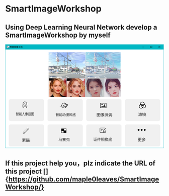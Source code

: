 # SmartImageWorkshop
## Using Deep Learning Neural Network develop a SmartImageWorkshop by myself
![front page](https://github.com/maple0leaves/SmartImageWorkshop/blob/master/software.png)
## If this project help you，plz indicate the URL of this project []{https://github.com/maple0leaves/SmartImageWorkshop/}
